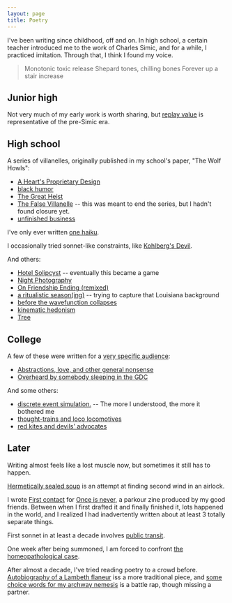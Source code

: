 ```yaml
---
layout: page
title: Poetry
---
```


I've been writing since childhood, off and on. In high school, a certain teacher introduced me to the work of Charles Simic, and for a while, I practiced imitation. Through that, I think I found my voice.

> Monotonic toxic release
> Shepard tones, chilling bones
> Forever up a stair increase

## Junior high

Not very much of my early work is worth sharing, but [replay value](jr_high/replay_value.md) is representative of the pre-Simic era.

## High school

A series of villanelles, originally published in my school's paper, "The Wolf Howls":

- [A Heart's Proprietary Design](high/hearts_proprietary_design.md)
- [black humor](high/black_humor.md)
- [The Great Heist](high/great_heist.md)
- [The False Villanelle](high/false_villanelle.md) -- this was meant to end the series, but I hadn't found closure yet.
- [unfinished business](high/unfinished_business.md)

I've only ever written [one haiku](high/haiku.md).

I occasionally tried sonnet-like constraints, like [Kohlberg's Devil](high/kohlbergs_devil.md).

And others:

- [Hotel Solipcyst](high/hotel_solipcyst.md) -- eventually this became a game
- [Night Photography](high/night_photography.md)
- [On Friendship Ending (remixed)](high/on_friendship_ending.md)
- [a ritualistic season(ing)](high/ritualistic_seasoning.md) -- trying to capture that Louisiana background
- [before the wavefunction collapses](high/wave_function_collapse.md)
- [kinematic hedonism](high/kinematic_hedonism.md)
- [Tree](high/tree.md)

## College

A few of these were written for a [very specific audience](https://cns.utexas.edu/honors/honors-programs-center/deans-scholars):

- [Abstractions, love, and other general nonsense](college/abstractions.md)
- [Overheard by somebody sleeping in the GDC](college/overheard_gdc.md)

And some others:

- [discrete event simulation.](college/discrete_event_simulation.md) -- The more I understood, the more it bothered me
- [thought-trains and loco locomotives](college/loco_locomotive.md)
- [red kites and devils' advocates](college/red_kites.md)

## Later

Writing almost feels like a lost muscle now, but sometimes it still has to happen.

[Hermetically sealed soup](adult/hermetically_sealed_soup.md) is an attempt at finding second wind in an airlock.

I wrote [First contact](adult/first_contact.md) for [Once is never](https://www.instagram.com/onceisnever_parkourzine/), a parkour zine produced by my good friends. Between when I first drafted it and finally finished it, lots happened in the world, and I realized I had inadvertently written about at least 3 totally separate things.

First sonnet in at least a decade involves [public transit](adult/public_transit.md).

One week after being summoned, I am forced to confront [the homeopathological case](adult/homeopathological.md).

After almost a decade, I've tried reading poetry to a crowd before. [Autobiography of a Lambeth flaneur](adult/lambeth_flaneur.md) iss a more traditional piece, and [some choice words for my archway nemesis](adult/archway_nemesis.md) is a battle rap, though missing a partner.
